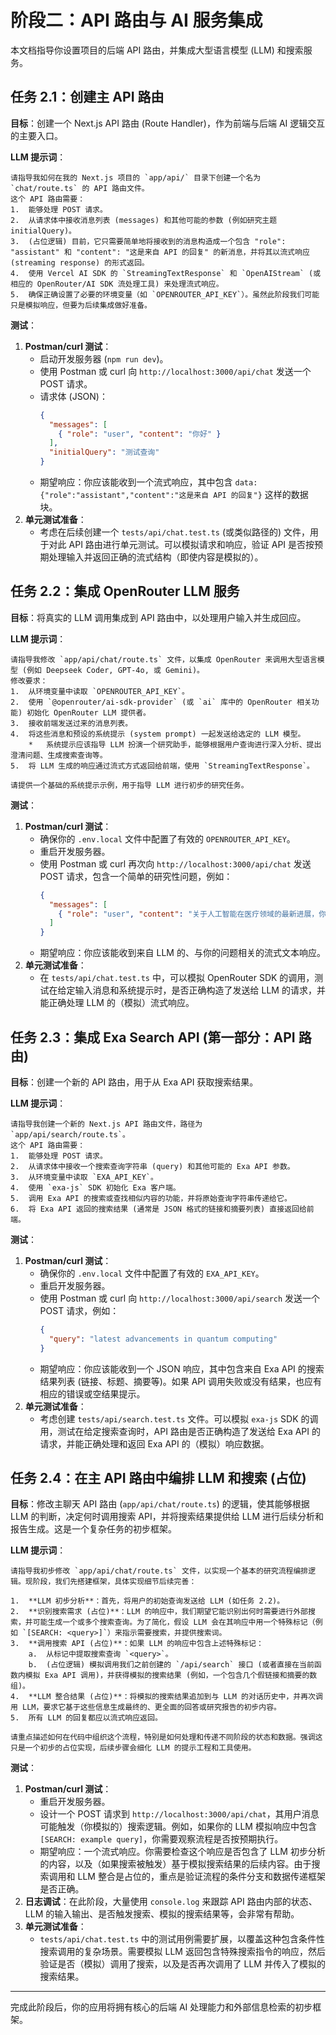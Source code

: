 # 阶段二：API 路由与 AI 服务集成

本文档指导你设置项目的后端 API 路由，并集成大型语言模型 (LLM) 和搜索服务。

## 任务 2.1：创建主 API 路由

**目标**：创建一个 Next.js API 路由 (Route Handler)，作为前端与后端 AI 逻辑交互的主要入口。

**LLM 提示词**：
```
请指导我如何在我的 Next.js 项目的 `app/api/` 目录下创建一个名为 `chat/route.ts` 的 API 路由文件。
这个 API 路由需要：
1.  能够处理 POST 请求。
2.  从请求体中接收消息列表 (messages) 和其他可能的参数 (例如研究主题 initialQuery)。
3.  (占位逻辑) 目前，它只需要简单地将接收到的消息构造成一个包含 "role": "assistant" 和 "content": "这是来自 API 的回复" 的新消息，并将其以流式响应 (streaming response) 的形式返回。
4.  使用 Vercel AI SDK 的 `StreamingTextResponse` 和 `OpenAIStream` (或相应的 OpenRouter/AI SDK 流处理工具) 来处理流式响应。
5.  确保正确设置了必要的环境变量（如 `OPENROUTER_API_KEY`）。虽然此阶段我们可能只是模拟响应，但要为后续集成做好准备。
```

**测试**：
1.  **Postman/curl 测试**：
    *   启动开发服务器 (`npm run dev`)。
    *   使用 Postman 或 curl 向 `http://localhost:3000/api/chat` 发送一个 POST 请求。
    *   请求体 (JSON)：
        ```json
        {
          "messages": [
            { "role": "user", "content": "你好" }
          ],
          "initialQuery": "测试查询"
        }
        ```
    *   期望响应：你应该能收到一个流式响应，其中包含 `data: {"role":"assistant","content":"这是来自 API 的回复"}` 这样的数据块。
2.  **单元测试准备**：
    *   考虑在后续创建一个 `tests/api/chat.test.ts` (或类似路径的) 文件，用于对此 API 路由进行单元测试。可以模拟请求和响应，验证 API 是否按预期处理输入并返回正确的流式结构（即使内容是模拟的）。

## 任务 2.2：集成 OpenRouter LLM 服务

**目标**：将真实的 LLM 调用集成到 API 路由中，以处理用户输入并生成回应。

**LLM 提示词**：
```
请指导我修改 `app/api/chat/route.ts` 文件，以集成 OpenRouter 来调用大型语言模型 (例如 Deepseek Coder, GPT-4o, 或 Gemini)。
修改要求：
1.  从环境变量中读取 `OPENROUTER_API_KEY`。
2.  使用 `@openrouter/ai-sdk-provider` (或 `ai` 库中的 OpenRouter 相关功能) 初始化 OpenRouter LLM 提供者。
3.  接收前端发送过来的消息列表。
4.  将这些消息和预设的系统提示 (system prompt) 一起发送给选定的 LLM 模型。
    *   系统提示应该指导 LLM 扮演一个研究助手，能够根据用户查询进行深入分析、提出澄清问题、生成搜索查询等。
5.  将 LLM 生成的响应通过流式方式返回给前端，使用 `StreamingTextResponse`。

请提供一个基础的系统提示示例，用于指导 LLM 进行初步的研究任务。
```

**测试**：
1.  **Postman/curl 测试**：
    *   确保你的 `.env.local` 文件中配置了有效的 `OPENROUTER_API_KEY`。
    *   重启开发服务器。
    *   使用 Postman 或 curl 再次向 `http://localhost:3000/api/chat` 发送 POST 请求，包含一个简单的研究性问题，例如：
        ```json
        {
          "messages": [
            { "role": "user", "content": "关于人工智能在医疗领域的最新进展，你能提供一些信息吗？" }
          ]
        }
        ```
    *   期望响应：你应该能收到来自 LLM 的、与你的问题相关的流式文本响应。
2.  **单元测试准备**：
    *   在 `tests/api/chat.test.ts` 中，可以模拟 OpenRouter SDK 的调用，测试在给定输入消息和系统提示时，是否正确构造了发送给 LLM 的请求，并能正确处理 LLM 的（模拟）流式响应。

## 任务 2.3：集成 Exa Search API (第一部分：API 路由)

**目标**：创建一个新的 API 路由，用于从 Exa API 获取搜索结果。

**LLM 提示词**：
```
请指导我创建一个新的 Next.js API 路由文件，路径为 `app/api/search/route.ts`。
这个 API 路由需要：
1.  能够处理 POST 请求。
2.  从请求体中接收一个搜索查询字符串 (query) 和其他可能的 Exa API 参数。
3.  从环境变量中读取 `EXA_API_KEY`。
4.  使用 `exa-js` SDK 初始化 Exa 客户端。
5.  调用 Exa API 的搜索或查找相似内容的功能，并将原始查询字符串传递给它。
6.  将 Exa API 返回的搜索结果 (通常是 JSON 格式的链接和摘要列表) 直接返回给前端。
```

**测试**：
1.  **Postman/curl 测试**：
    *   确保你的 `.env.local` 文件中配置了有效的 `EXA_API_KEY`。
    *   重启开发服务器。
    *   使用 Postman 或 curl 向 `http://localhost:3000/api/search` 发送一个 POST 请求，例如：
        ```json
        {
          "query": "latest advancements in quantum computing"
        }
        ```
    *   期望响应：你应该能收到一个 JSON 响应，其中包含来自 Exa API 的搜索结果列表 (链接、标题、摘要等)。如果 API 调用失败或没有结果，也应有相应的错误或空结果提示。
2.  **单元测试准备**：
    *   考虑创建 `tests/api/search.test.ts` 文件。可以模拟 `exa-js` SDK 的调用，测试在给定搜索查询时，API 路由是否正确构造了发送给 Exa API 的请求，并能正确处理和返回 Exa API 的（模拟）响应数据。

## 任务 2.4：在主 API 路由中编排 LLM 和搜索 (占位)

**目标**：修改主聊天 API 路由 (`app/api/chat/route.ts`) 的逻辑，使其能够根据 LLM 的判断，决定何时调用搜索 API，并将搜索结果提供给 LLM 进行后续分析和报告生成。这是一个复杂任务的初步框架。

**LLM 提示词**：
```
请指导我初步修改 `app/api/chat/route.ts` 文件，以实现一个基本的研究流程编排逻辑。现阶段，我们先搭建框架，具体实现细节后续完善：

1.  **LLM 初步分析**：首先，将用户的初始查询发送给 LLM (如任务 2.2)。
2.  **识别搜索需求 (占位)**：LLM 的响应中，我们期望它能识别出何时需要进行外部搜索，并可能生成一个或多个搜索查询。为了简化，假设 LLM 会在其响应中用一个特殊标记（例如 `[SEARCH: <query>]`）来指示需要搜索，并提供搜索词。
3.  **调用搜索 API (占位)**：如果 LLM 的响应中包含上述特殊标记：
    a.  从标记中提取搜索查询 `<query>`。
    b.  (占位逻辑) 模拟调用我们之前创建的 `/api/search` 接口 (或者直接在当前函数内模拟 Exa API 调用)，并获得模拟的搜索结果 (例如，一个包含几个假链接和摘要的数组)。
4.  **LLM 整合结果 (占位)**：将模拟的搜索结果追加到与 LLM 的对话历史中，并再次调用 LLM，要求它基于这些信息生成最终的、更全面的回答或研究报告的初步内容。
5.  所有 LLM 的回复都应以流式响应返回。

请重点描述如何在代码中组织这个流程，特别是如何处理和传递不同阶段的状态和数据。强调这只是一个初步的占位实现，后续步骤会细化 LLM 的提示工程和工具使用。
```

**测试**：
1.  **Postman/curl 测试**：
    *   重启开发服务器。
    *   设计一个 POST 请求到 `http://localhost:3000/api/chat`，其用户消息可能触发（你模拟的）搜索逻辑。例如，如果你的 LLM 模拟响应中包含 `[SEARCH: example query]`，你需要观察流程是否按预期执行。
    *   期望响应：一个流式响应。你需要检查这个响应是否包含了 LLM 初步分析的内容，以及（如果搜索被触发）基于模拟搜索结果的后续内容。由于搜索调用和 LLM 整合是占位的，重点是验证流程的条件分支和数据传递框架是否正确。
2.  **日志调试**：在此阶段，大量使用 `console.log` 来跟踪 API 路由内部的状态、LLM 的输入输出、是否触发搜索、模拟的搜索结果等，会非常有帮助。
3.  **单元测试准备**：
    *   `tests/api/chat.test.ts` 中的测试用例需要扩展，以覆盖这种包含条件性搜索调用的复杂场景。需要模拟 LLM 返回包含特殊搜索指令的响应，然后验证是否（模拟）调用了搜索，以及是否再次调用了 LLM 并传入了模拟的搜索结果。

---

完成此阶段后，你的应用将拥有核心的后端 AI 处理能力和外部信息检索的初步框架。 